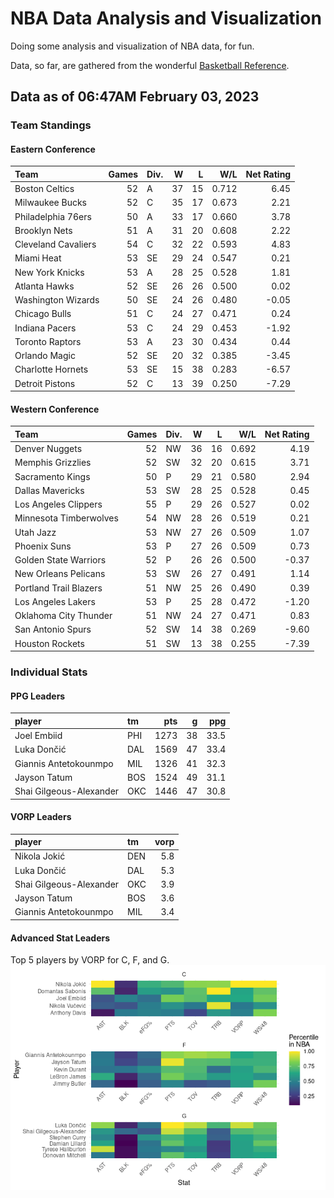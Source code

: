 # NBA Data Analysis and Visualization

Doing some analysis and visualization of NBA data, for fun.

Data, so far, are gathered from the wonderful [Basketball
Reference](https://www.basketball-reference.com/).

## Data as of 06:47AM February 03, 2023

### Team Standings

#### Eastern Conference

| Team                | Games | Div. |   W |   L |   W/L | Net Rating |
|:--------------------|------:|:-----|----:|----:|------:|-----------:|
| Boston Celtics      |    52 | A    |  37 |  15 | 0.712 |       6.45 |
| Milwaukee Bucks     |    52 | C    |  35 |  17 | 0.673 |       2.21 |
| Philadelphia 76ers  |    50 | A    |  33 |  17 | 0.660 |       3.78 |
| Brooklyn Nets       |    51 | A    |  31 |  20 | 0.608 |       2.22 |
| Cleveland Cavaliers |    54 | C    |  32 |  22 | 0.593 |       4.83 |
| Miami Heat          |    53 | SE   |  29 |  24 | 0.547 |       0.21 |
| New York Knicks     |    53 | A    |  28 |  25 | 0.528 |       1.81 |
| Atlanta Hawks       |    52 | SE   |  26 |  26 | 0.500 |       0.02 |
| Washington Wizards  |    50 | SE   |  24 |  26 | 0.480 |      -0.05 |
| Chicago Bulls       |    51 | C    |  24 |  27 | 0.471 |       0.24 |
| Indiana Pacers      |    53 | C    |  24 |  29 | 0.453 |      -1.92 |
| Toronto Raptors     |    53 | A    |  23 |  30 | 0.434 |       0.44 |
| Orlando Magic       |    52 | SE   |  20 |  32 | 0.385 |      -3.45 |
| Charlotte Hornets   |    53 | SE   |  15 |  38 | 0.283 |      -6.57 |
| Detroit Pistons     |    52 | C    |  13 |  39 | 0.250 |      -7.29 |

#### Western Conference

| Team                   | Games | Div. |   W |   L |   W/L | Net Rating |
|:-----------------------|------:|:-----|----:|----:|------:|-----------:|
| Denver Nuggets         |    52 | NW   |  36 |  16 | 0.692 |       4.19 |
| Memphis Grizzlies      |    52 | SW   |  32 |  20 | 0.615 |       3.71 |
| Sacramento Kings       |    50 | P    |  29 |  21 | 0.580 |       2.94 |
| Dallas Mavericks       |    53 | SW   |  28 |  25 | 0.528 |       0.45 |
| Los Angeles Clippers   |    55 | P    |  29 |  26 | 0.527 |       0.02 |
| Minnesota Timberwolves |    54 | NW   |  28 |  26 | 0.519 |       0.21 |
| Utah Jazz              |    53 | NW   |  27 |  26 | 0.509 |       1.07 |
| Phoenix Suns           |    53 | P    |  27 |  26 | 0.509 |       0.73 |
| Golden State Warriors  |    52 | P    |  26 |  26 | 0.500 |      -0.37 |
| New Orleans Pelicans   |    53 | SW   |  26 |  27 | 0.491 |       1.14 |
| Portland Trail Blazers |    51 | NW   |  25 |  26 | 0.490 |       0.39 |
| Los Angeles Lakers     |    53 | P    |  25 |  28 | 0.472 |      -1.20 |
| Oklahoma City Thunder  |    51 | NW   |  24 |  27 | 0.471 |       0.83 |
| San Antonio Spurs      |    52 | SW   |  14 |  38 | 0.269 |      -9.60 |
| Houston Rockets        |    51 | SW   |  13 |  38 | 0.255 |      -7.39 |

### Individual Stats

#### PPG Leaders

| player                  | tm  |  pts |   g |  ppg |
|:------------------------|:----|-----:|----:|-----:|
| Joel Embiid             | PHI | 1273 |  38 | 33.5 |
| Luka Dončić             | DAL | 1569 |  47 | 33.4 |
| Giannis Antetokounmpo   | MIL | 1326 |  41 | 32.3 |
| Jayson Tatum            | BOS | 1524 |  49 | 31.1 |
| Shai Gilgeous-Alexander | OKC | 1446 |  47 | 30.8 |

#### VORP Leaders

| player                  | tm  | vorp |
|:------------------------|:----|-----:|
| Nikola Jokić            | DEN |  5.8 |
| Luka Dončić             | DAL |  5.3 |
| Shai Gilgeous-Alexander | OKC |  3.9 |
| Jayson Tatum            | BOS |  3.6 |
| Giannis Antetokounmpo   | MIL |  3.4 |

#### Advanced Stat Leaders

Top 5 players by VORP for C, F, and G.
![](README_files/figure-gfm/README-unnamed-chunk-7-1.png)<!-- -->
